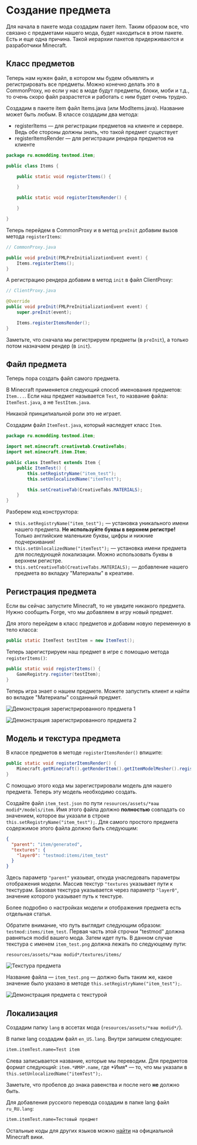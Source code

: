 # Создание предмета

Для начала в пакете мода создадим пакет item. Таким образом все, что связано с предметами нашего мода, будет находиться
в этом пакете. Есть и еще одна причина. Такой иерархии пакетов придерживаются и разработчики Minecraft.

## Класс предметов

Теперь нам нужен файл, в котором мы будем объявлять и регистрировать все предметы. Можно конечно делать это в CommonProxy, но
если у нас в моде будут предметы, блоки, моби и т.д., то очень скоро файл разрастется и работать с ним будет очень трудно.

Создадим в пакете item файл Items.java (или ModItems.java). Название может быть любым. В классе создадим два метода:

* registerItems — для регистрации предметов на клиенте и сервере. Ведь обе стороны должны знать, что такой предмет существует
* registerItemsRender — для регистрации рендера предметов на клиенте

```java
package ru.mcmodding.testmod.item;

public class Items {

    public static void registerItems() {

    }

    public static void registerItemsRender() {

    }

}
```

Теперь перейдем в CommonProxy и в метод `preInit` добавим вызов метода `registerItems`:

```java
// CommonProxy.java

public void preInit(FMLPreInitializationEvent event) {
    Items.registerItems();
}
```

А регистрацию рендера добавим в метод `init` в файл ClientProxy:

```java
// ClientProxy.java

@Override
public void preInit(FMLPreInitializationEvent event) {
    super.preInit(event);

    Items.registerItemsRender();
}
```

Заметьте, что сначала мы регистрируем предметы (в `preInit`), а только потом назначаем рендер (в `init`).

## Файл предмета

Теперь пора создать файл самого предмета.

В Minecraft применяется следующий способ именования предметов: `Item...`. Если наш предмет называется `Test`, то название файла:
`ItemTest.java`, а не `TestItem.java`.

Никакой принципиальной роли это не играет.

Создадим файл `ItemTest.java`, который наследует класс `Item`.

```java
package ru.mcmodding.testmod.item;

import net.minecraft.creativetab.CreativeTabs;
import net.minecraft.item.Item;

public class ItemTest extends Item {
    public ItemTest() {
        this.setRegistryName("item_test");
        this.setUnlocalizedName("itemTest");

        this.setCreativeTab(CreativeTabs.MATERIALS);
    }
}
```

Разберем код конструктора:

* `this.setRegistryName("item_test");` — установка уникального имени нашего предмета. **Не используйте буквы в верхнем регистре!**
Только английские маленькие буквы, цифры и нижние подчеркивания!
* `this.setUnlocalizedName("itemTest");` — установка имени предмета для последующей локализации. Можно использовать буквы в верхнем регистре.
* `this.setCreativeTab(CreativeTabs.MATERIALS);` — добавление нашего предмета во вкладку "Материалы" в креативе.

## Регистрация предмета

Если вы сейчас запустите Minecraft, то не увидите никакого предмета. Нужно сообщить Forge, что мы добавляем в игру новый предмет.

Для этого перейдем в класс предметов и добавим новую переменную в тело класса:

```java
public static ItemTest testItem = new ItemTest();
```

Теперь зарегистрируем наш предмет в игре с помощью метода `registerItems()`:

```java
public static void registerItems() {
    GameRegistry.register(testItem);
}
```

Теперь игра знает о нашем предмете. Можете запустить клиент и найти во вкладке "Материалы" созданный предмет.

![Демонстрация зарегистрированного предмета 1](images/itemWithoutTexture.png)

![Демонстрация зарегистрированного предмета 2](images/itemWithoutModel.png)

## Модель и текстура предмета

В классе предметов в методе `registerItemsRender()` впишите:

```java
public static void registerItemsRender() {
    Minecraft.getMinecraft().getRenderItem().getItemModelMesher().register(testItem, 0, new ModelResourceLocation(testItem.getRegistryName(), "inventory"));
}
```

С помощью этого кода мы зарегистрировали модель для нашего предмета. Теперь эту модель необходимо создать.

Создайте файл `item_test.json` по пути `resources/assets/*ваш modid*/models/item`. Имя этого файла
должно **полностью** совпадать со значением, которое вы указали в строке `this.setRegistryName("item_test");`. Для самого простого
предмета содержимое этого файла должно быть следующим:

```json
{
  "parent": "item/generated",
  "textures": {
    "layer0": "testmod:items/item_test"
  }
}
```

Здесь параметр `"parent"` указыват, откуда унаследовать параметры отображения модели. Массив текстур `"textures` указывает
пути к текстурам. Базовая текстура указывается через параметр `"layer0"`, значение которого указывает путь к текстуре.

Более подробно о настройках модели и отображения предмета есть отдельная статья.

Обратите внимание, что путь выглядит следующим образом: `testmod:items/item_test`. Первая часть этой строчки "testmod" должна
равняться modid вашего мода. Затем идет путь. В данном случае текстура с именем `item_test.png` должна лежать по следующему пути:

`resources/assets/*ваш modid*/textures/items/`

![Текстура предмета](images/item_test.png)

Название файла — `item_test.png` — должно быть таким же, какое значение было указано в методе `this.setRegistryName("item_test");`.

![Демонстрация предмета с текстурой](images/itemWithTexture.png)

## Локализация

Создадим папку `lang` в ассетах мода (`resources/assets/*ваш modid*/`).

В папке lang создадим файл `en_US.lang`. Внутри запишем следующее:

```markdown
item.itemTest.name=Test item
```

Слева записывается название, которые мы переводим. Для предметов формат следующий: `item.*ИМЯ*.name`, где \*Имя\* — то, что
мы указали в `this.setUnlocalizedName("itemTest");`.

Заметьте, что пробелов до знака равенства и после него **не** должно быть.

Для добавления русского перевода создадим в папке lang файл `ru_RU.lang`:

```markdown
item.itemTest.name=Тестовый предмет
```

Остальные коды для других языков можно [найти](http://minecraft.gamepedia.com/Language) на официальной Minecraft вики.